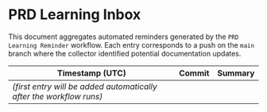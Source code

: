 # PRD Learning Inbox

This document aggregates automated reminders generated by the
`PRD Learning Reminder` workflow. Each entry corresponds to a push on the
`main` branch where the collector identified potential documentation updates.

| Timestamp (UTC) | Commit | Summary |
|-----------------|--------|---------|
| _(first entry will be added automatically after the workflow runs)_ |

